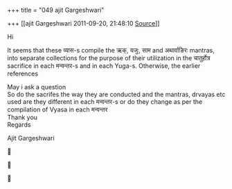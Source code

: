 +++
title = "049 ajit Gargeshwari"

+++
[[ajit Gargeshwari	2011-09-20, 21:48:10 [Source](https://groups.google.com/g/samskrita/c/DnABtLXxkRA)]]



Hi  

It seems that these व्यास-s compile the ऋक्, यजुः, साम and अथार्वाङिरः mantras, into separate collections for the purpose of their utilization in the चातुर्होत्र sacrifice in each मन्वन्तर-s and in each Yuga-s. Otherwise, the earlier references  

May i ask a question  
So do the sacrifes the way they are conducted and the mantras, drvayas etc used are they different in each मन्वन्तर-s or do they change as per the compilation of Vyasa in each मन्वन्तर  
Thank you  
Regards  
  
Ajit Gargeshwari  
  
  
  







